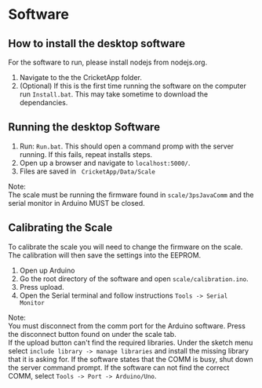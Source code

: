 # Software
## How to install the desktop software
For the software to run, please install nodejs from nodejs.org.  
1. Navigate to the the CricketApp folder.  
2. (Optional) If this is the first time running the software on the computer run ```Install.bat```. This may take sometime to download the dependancies.


## Running the desktop Software
1. Run: ``` Run.bat ```. This should open a command promp with the server running. If this fails, repeat installs steps.
2. Open up a browser and navigate to ``` localhost:5000/ ```.
3. Files are saved in ``` CricketApp/Data/Scale```

Note:  
The scale must be running the firmware found in ``` scale/3psJavaComm ``` and the serial monitor in Arduino MUST be closed.

## Calibrating the Scale
To calibrate the scale you will need to change the firmware on the scale. The calibration will then save the settings into the EEPROM.

1. Open up Arduino
2. Go the root directory of the software and open ``` scale/calibration.ino ```. 
3. Press upload.
4. Open the Serial terminal and follow instructions ``` Tools -> Serial Monitor ```

Note:  
You must disconnect from the comm port for the Arduino software. Press the disconnect button found on under the scale tab.  
If the upload button can't find the required libraries. Under the sketch menu select ``` include library -> manage libraries ``` and install the missing library that it is asking for. 
If the software states that the COMM is busy, shut down the server command prompt.
If the software can not find the correct COMM, select ``` Tools -> Port -> Arduino/Uno ```.

